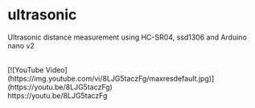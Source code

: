 # ultrasonic
Ultrasonic distance measurement using HC-SR04, ssd1306 and Arduino nano v2

<br>
[![YouTube Video](https://img.youtube.com/vi/8LJG5taczFg/maxresdefault.jpg)](https://youtu.be/8LJG5taczFg)
</br>
https://youtu.be/8LJG5taczFg
